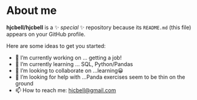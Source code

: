 # About me


**hjcbell/hjcbell** is a ✨ _special_ ✨ repository because its `README.md` (this file) appears on your GitHub profile.

Here are some ideas to get you started:

- 🔭 I’m currently working on ... getting a job!
- 🌱 I’m currently learning ... SQL, Python/Pandas
- 👯 I’m looking to collaborate on ...learning😀
- 🤔 I’m looking for help with ...Panda exercises seem to be thin on the ground
- 📫 How to reach me: hjcbell@gmail.com


